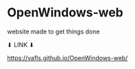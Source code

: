 # OpenWindows-web
website made to get things done

⬇ LINK ⬇

https://vafls.github.io/OpenWindows-web/
